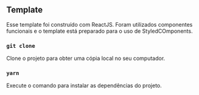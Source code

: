 ## Template

Esse template foi construído com ReactJS. Foram utilizados componentes funcionais e o template está preparado para o uso de StyledCOmponents.

### `git clone`

Clone o projeto para obter uma cópia local no seu computador.

### `yarn`

Execute o comando para instalar as dependências do projeto.
